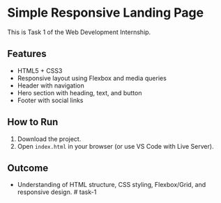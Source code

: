 # Simple Responsive Landing Page

This is Task 1 of the Web Development Internship.

## Features
- HTML5 + CSS3
- Responsive layout using Flexbox and media queries
- Header with navigation
- Hero section with heading, text, and button
- Footer with social links

## How to Run
1. Download the project.
2. Open `index.html` in your browser (or use VS Code with Live Server).

## Outcome
- Understanding of HTML structure, CSS styling, Flexbox/Grid, and responsive design.
#   t a s k - 1  
 